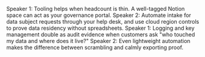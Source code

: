 Speaker 1: Tooling helps when headcount is thin. A well-tagged Notion space can act as your governance portal.
Speaker 2: Automate intake for data subject requests through your help desk, and use cloud region controls to prove data residency without spreadsheets.
Speaker 1: Logging and key management double as audit evidence when customers ask "who touched my data and where does it live?"
Speaker 2: Even lightweight automation makes the difference between scrambling and calmly exporting proof.
